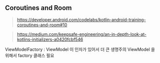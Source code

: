 


## Coroutines and Room

> https://developer.android.com/codelabs/kotlin-android-training-coroutines-and-room#10

> https://medium.com/keepsafe-engineering/an-in-depth-look-at-kotlins-initializers-a0420fcbf546

ViewModelFactory : ViewModel 이 인자가 있어서 더 큰 생명주의 ViewModel 을 위해서 factory 클래스 필요

<!--stackedit_data:
eyJoaXN0b3J5IjpbLTE5NzczNjc5MDIsLTEwODM4MDI0NDIsMT
QxNzU4ODg2OV19
-->